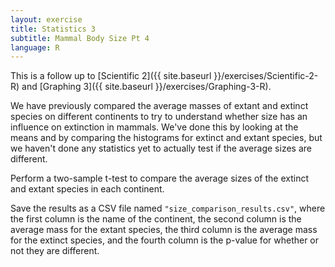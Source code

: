 ```yaml
---
layout: exercise
title: Statistics 3
subtitle: Mammal Body Size Pt 4
language: R
---
```


This is a follow up to [Scientific 2]({{ site.baseurl }}/exercises/Scientific-2-R)
and [Graphing 3]({{ site.baseurl }}/exercises/Graphing-3-R).

We have previously compared the average masses of extant and extinct species on
different continents to try to understand whether size has an influence on
extinction in mammals. We've done this by looking at the means and by comparing
the histograms for extinct and extant species, but we haven't done any
statistics yet to actually test if the average sizes are different.

Perform a two-sample t-test to compare the average sizes of the extinct and 
extant species in each continent.

Save the results as a CSV file named `"size_comparison_results.csv"`, where the
first column is the name of the continent, the second column is the average mass
for the extant species, the third column is the average mass for the extinct
species, and the fourth column is the p-value for whether or not they are
different.
